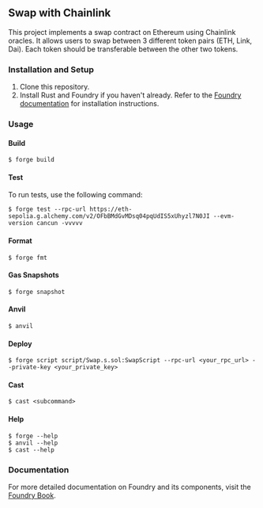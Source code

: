 ## Swap with Chainlink

This project implements a swap contract on Ethereum using Chainlink oracles. It allows users to swap between 3 different token pairs (ETH, Link, Dai). Each token should be transferable between the other two tokens.

### Installation and Setup

1. Clone this repository.
2. Install Rust and Foundry if you haven't already. Refer to the [Foundry documentation](https://book.getfoundry.sh/) for installation instructions.

### Usage

#### Build

```shell
$ forge build
```

#### Test

To run tests, use the following command:

```shell
$ forge test --rpc-url https://eth-sepolia.g.alchemy.com/v2/OFbBMdGvMDsq04pqUdIS5xUhyzl7N0JI --evm-version cancun -vvvvv
```

#### Format

```shell
$ forge fmt
```

#### Gas Snapshots

```shell
$ forge snapshot
```

#### Anvil

```shell
$ anvil
```

#### Deploy

```shell
$ forge script script/Swap.s.sol:SwapScript --rpc-url <your_rpc_url> --private-key <your_private_key>
```

#### Cast

```shell
$ cast <subcommand>
```

#### Help

```shell
$ forge --help
$ anvil --help
$ cast --help
```

### Documentation

For more detailed documentation on Foundry and its components, visit the [Foundry Book](https://book.getfoundry.sh/).
